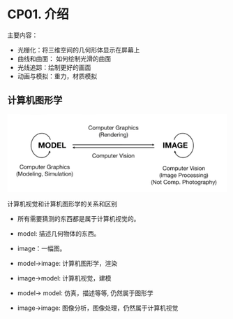 # CP01. 介绍

主要内容：

- 光栅化：将三维空间的几何形体显示在屏幕上
- 曲线和曲面： 如何绘制光滑的曲面
- 光线追踪：绘制更好的画面
- 动画与模拟：重力，材质模拟

## 计算机图形学

![alt](./image-20210912135619500.png)

计算机视觉和计算机图形学的关系和区别

- 所有需要猜测的东西都是属于计算机视觉的。

- model: 描述几何物体的东西。
- image：一幅图。
- model->image: 计算机图形学，渲染
- image->model: 计算机视觉，建模
- model-> model: 仿真，描述等等, 仍然属于图形学
- image->image: 图像分析，图像处理，仍然属于计算机视觉

